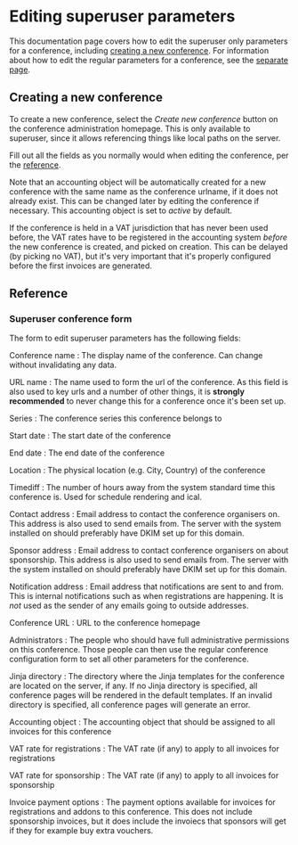 # Editing superuser parameters

This documentation page covers how to edit the superuser only parameters
for a conference, including [creating a new conference](#new). For
information about how to edit the regular parameters for a conference, see
the [separate page](configuring).

## Creating a new conference

To create a new conference, select the *Create new conference* button
on the conference administration homepage. This is only available to
superuser, since it allows referencing things like local paths on the
server.

Fill out all the fields as you normally would when editing the
conference, per the [reference](#conferenceform).

Note that an accounting object will be automatically created for a new
conference with the same name as the conference urlname, if it does
not already exist. This can be changed later by editing the conference
if necessary. This accounting object is set to *active* by default.

If the conference is held in a VAT jurisdiction that has never been
used before, the VAT rates have to be registered in the accounting
system *before* the new conference is created, and picked on
creation. This can be delayed (by picking no VAT), but it's very
important that it's properly configured before the first invoices are
generated.

## Reference

### Superuser conference form <a name="conferenceform"></a>

The form to edit superuser parameters has the following fields:

Conference name
:  The display name of the conference. Can change without invalidating
any data.

URL name
:  The name used to form the url of the conference. As this field is also
used to key urls and a number of other things, it is **strongly recommended**
to never change this for a conference once it's been set up.

Series
:  The conference series this conference belongs to

Start date
:  The start date of the conference

End date
:  The end date of the conference

Location
:  The physical location (e.g. City, Country) of the conference

Timediff
:  The number of hours away from the system standard time this conference
is. Used for schedule rendering and ical.

Contact address
:  Email address to contact the conference organisers on. This address is
also used to send emails from. The server with the system installed on should
preferably have DKIM set up for this domain.

Sponsor address
:  Email address to contact conference organisers on about sponsorship. This
address is also used to send emails from. The server with the system installed on
should preferably have DKIM set up for this domain.

Notification address
: Email address that notifications are sent to and from. This is
internal notifications such as when registrations are happening. It is
*not* used as the sender of any emails going to outside addresses.

Conference URL
:  URL to the conference homepage

Administrators
:  The people who should have full administrative permissions on this conference.
Those people can then use the regular conference configuration form to set all
other parameters for the conference.

Jinja directory
:  The directory where the Jinja templates for the conference are located on
the server, if any. If no Jinja directory is specified, all conference pages will
be rendered in the default templates. If an invalid directory is specified, all
conference pages will generate an error.

Accounting object
:  The accounting object that should be assigned to all invoices for this conference

VAT rate for registrations
:  The VAT rate (if any) to apply to all invoices for registrations

VAT rate for sponsorship
:  The VAT rate (if any) to apply to all invoices for sponsorship

Invoice payment options
:  The payment options available for invoices for registrations and
addons to this conference. This does not include sponsorship invoices,
but it does include the invoiecs that sponsors will get if they for
example buy extra vouchers.

